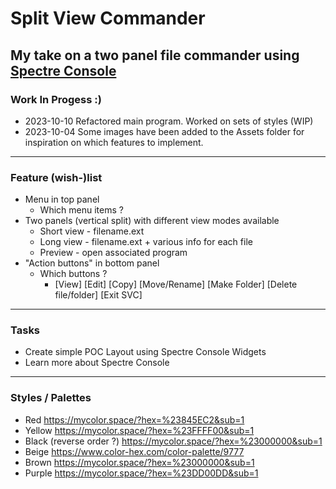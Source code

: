 ﻿# Split View Commander

## My take on a two panel file commander using [Spectre Console](https://spectreconsole.net/)

### Work In Progess :)

* 2023-10-10 Refactored main program. Worked on sets of styles (WIP)
* 2023-10-04 Some images have been added to the Assets folder for inspiration on which features to implement.

---

### Feature (wish-)list

* Menu in top panel
	* Which menu items ?
* Two panels (vertical split) with different view modes available
	* Short view - filename.ext
	* Long view - filename.ext + various info for each file
	* Preview - open associated program
* "Action buttons" in bottom panel
	* Which buttons ?
		* [View] [Edit] [Copy] [Move/Rename] [Make Folder] [Delete file/folder] [Exit SVC]

---

### Tasks

* Create simple POC Layout using Spectre Console Widgets
* Learn more about Spectre Console

---

### Styles / Palettes

* Red https://mycolor.space/?hex=%23845EC2&sub=1
* Yellow https://mycolor.space/?hex=%23FFFF00&sub=1
* Black (reverse order ?) https://mycolor.space/?hex=%23000000&sub=1
* Beige https://www.color-hex.com/color-palette/9777
* Brown https://mycolor.space/?hex=%23000000&sub=1
* Purple https://mycolor.space/?hex=%23DD00DD&sub=1
